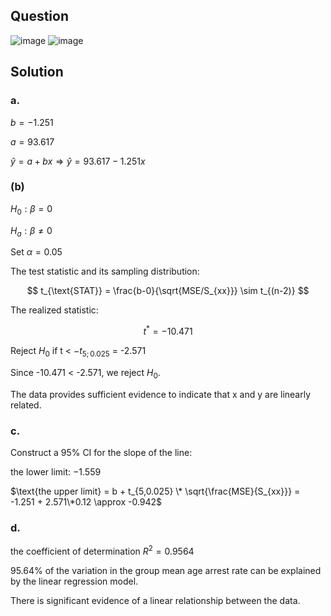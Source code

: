 ## Question

![image](https://github.com/user-attachments/assets/f1fd9919-6816-472d-bf74-c6a385ddd9a1)
![image](https://github.com/user-attachments/assets/1bda5bee-89f1-4e23-b31d-67d115f9b3c2)

## Solution

### a.

$b = -1.251 \quad \quad$

$a = 93.617$

$\hat{y} = a + bx \Rightarrow \hat{y} = 93.617 - 1.251x$  

### (b)

$H_0: \beta = 0 \quad \quad$

$H_a: \beta \neq 0$

$\text{Set } \alpha = 0.05$  
  
The test statistic and its sampling distribution:

$$
t_{\text{STAT}} = \frac{b-0}{\sqrt{MSE/S_{xx}}} \sim t_{(n-2)}
$$

The realized statistic:

$$
t^* = -10.471
$$

Reject $H_0$ if t < $-t_{5;0.025}$ = -2.571
  
Since -10.471 < -2.571, we reject $H_0$.

The data provides sufficient evidence to indicate that x and y are linearly related.

### c.

Construct a 95% CI for the slope of the line:

the lower limit: $-1.559$

$\text{the upper limit} = b + t_{5,0.025} \* \sqrt{\frac{MSE}{S_{xx}}} = -1.251 + 2.571\*0.12 \approx -0.942$

### d.

the coefficient of determination $R^2 = 0.9564$ 

95.64% of the variation in the group mean age arrest rate can be explained by the linear regression model.

There is significant evidence of a linear relationship between the data.
